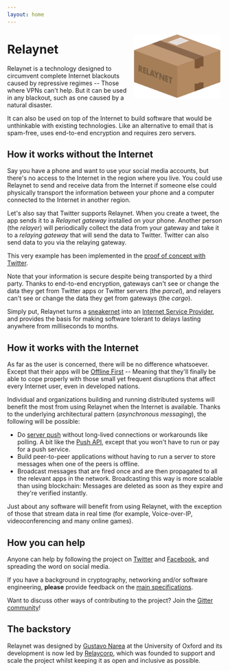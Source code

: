 ```yaml
---
layout: home
---
```


<img src="./custom-assets/logo.png" style="float:right; margin: 0.5em; max-width: 40%"/>

# Relaynet

Relaynet is a technology designed to circumvent complete Internet blackouts caused by repressive regimes -- Those where VPNs can't help. But it can be used in any blackout, such as one caused by a natural disaster.

It can also be used on top of the Internet to build software that would be unthinkable with existing technologies. Like an alternative to email that is spam-free, uses end-to-end encryption and requires zero servers.

## How it works without the Internet

Say you have a phone and want to use your social media accounts, but there's no access to the Internet in the region where you live. You could use Relaynet to send and receive data from the Internet if someone else could physically transport the information between your phone and a computer connected to the Internet in another region.

Let's also say that Twitter supports Relaynet. When you create a tweet, the app sends it to a _Relaynet gateway_ installed on your phone. Another person (the _relayer_) will periodically collect the data from your gateway and take it to a _relaying gateway_ that will send the data to Twitter. Twitter can also send data to you via the relaying gateway.

This very example has been implemented in the [proof of concept with Twitter](https://github.com/relaynet/poc).

Note that your information is secure despite being transported by a third party. Thanks to end-to-end encryption, gateways can't see or change the data they get from Twitter apps or Twitter servers (the _parcel_), and relayers can't see or change the data they get from gateways (the _cargo_).

Simply put, Relaynet turns a [sneakernet](https://en.wikipedia.org/wiki/Sneakernet) into an [Internet Service Provider](https://en.wikipedia.org/wiki/Internet_service_provider), and provides the basis for making software tolerant to delays lasting anywhere from milliseconds to months.

## How it works with the Internet

As far as the user is concerned, there will be no difference whatsoever. Except that their apps will be [Offline First](http://offlinefirst.org/) -- Meaning that they'll finally be able to cope properly with those small yet frequent disruptions that affect every Internet user, even in developed nations.

Individual and organizations building and running distributed systems will benefit the most from using Relaynet when the Internet is available. Thanks to the underlying architectural pattern (_asynchronous messaging_), the following will be possible:

- Do [server push](https://en.wikipedia.org/wiki/Push_technology) without long-lived connections or workarounds like polling. A bit like the [Push API](https://developer.mozilla.org/en-US/docs/Web/API/Push_API), except that you won't have to run or pay for a push service.
- Build peer-to-peer applications without having to run a server to store messages when one of the peers is offline.
- Broadcast messages that are fired once and are then propagated to all the relevant apps in the network. Broadcasting this way is more scalable than using blockchain: Messages are deleted as soon as they expire and they're verified instantly.

Just about any software will benefit from using Relaynet, with the exception of those that stream data in real time (for example, Voice-over-IP, videoconferencing and many online games).

## How you can help

Anyone can help by following the project on [Twitter](https://twitter.com/relaynet_) and [Facebook](https://www.facebook.com/Relaynet-2584770964871347/), and spreading the word on social media.

If you have a background in cryptography, networking and/or software engineering, **please** provide feedback on the [main specifications](https://github.com/relaynet/specs).

Want to discuss other ways of contributing to the project? Join the [Gitter community](https://gitter.im/relaynet/community)!

## The backstory

Relaynet was designed by [Gustavo Narea](https://gustavo.engineer/) at the University of Oxford and its development is now led by [Relaycorp](https://relaycorp.tech/), which was founded to support and scale the project whilst keeping it as open and inclusive as possible.
